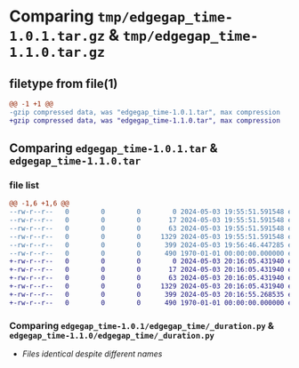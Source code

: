 # Comparing `tmp/edgegap_time-1.0.1.tar.gz` & `tmp/edgegap_time-1.1.0.tar.gz`

## filetype from file(1)

```diff
@@ -1 +1 @@
-gzip compressed data, was "edgegap_time-1.0.1.tar", max compression
+gzip compressed data, was "edgegap_time-1.1.0.tar", max compression
```

## Comparing `edgegap_time-1.0.1.tar` & `edgegap_time-1.1.0.tar`

### file list

```diff
@@ -1,6 +1,6 @@
--rw-r--r--   0        0        0        0 2024-05-03 19:55:51.591548 edgegap_time-1.0.1/README.md
--rw-r--r--   0        0        0       17 2024-05-03 19:55:51.591548 edgegap_time-1.0.1/edgegap_time/BUILD
--rw-r--r--   0        0        0       63 2024-05-03 19:55:51.591548 edgegap_time-1.0.1/edgegap_time/__init__.py
--rw-r--r--   0        0        0     1329 2024-05-03 19:55:51.591548 edgegap_time-1.0.1/edgegap_time/_duration.py
--rw-r--r--   0        0        0      399 2024-05-03 19:56:46.447285 edgegap_time-1.0.1/pyproject.toml
--rw-r--r--   0        0        0      490 1970-01-01 00:00:00.000000 edgegap_time-1.0.1/PKG-INFO
+-rw-r--r--   0        0        0        0 2024-05-03 20:16:05.431940 edgegap_time-1.1.0/README.md
+-rw-r--r--   0        0        0       17 2024-05-03 20:16:05.431940 edgegap_time-1.1.0/edgegap_time/BUILD
+-rw-r--r--   0        0        0       63 2024-05-03 20:16:05.431940 edgegap_time-1.1.0/edgegap_time/__init__.py
+-rw-r--r--   0        0        0     1329 2024-05-03 20:16:05.431940 edgegap_time-1.1.0/edgegap_time/_duration.py
+-rw-r--r--   0        0        0      399 2024-05-03 20:16:55.268535 edgegap_time-1.1.0/pyproject.toml
+-rw-r--r--   0        0        0      490 1970-01-01 00:00:00.000000 edgegap_time-1.1.0/PKG-INFO
```

### Comparing `edgegap_time-1.0.1/edgegap_time/_duration.py` & `edgegap_time-1.1.0/edgegap_time/_duration.py`

 * *Files identical despite different names*

